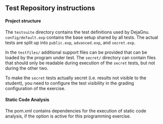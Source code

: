 ## Test Repository instructions

#### Project structure
The `testsuite` directory contains the test definitions used by DejaGnu.
`config/default.exp` contains the base setup shared by all tests.
The actual tests are split up into `public.exp`, `advanced.exp`, and `secret.exp`.

In the `testfiles/` additional support files can be provided that can be loaded by the program under test.
The `secret/` directory can contain files that should only be readable during execution of the `secret` tests, but not during the other two.

To make the `secret` tests actually secret (i.e. results not visible to the student), you need to configure the test visibility in the grading configuration of the exercise.

#### Static Code Analysis
The pom.xml contains dependencies for the execution of static code analysis, if the option is active for this programming exercise.
